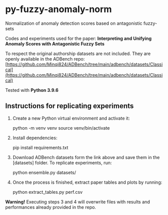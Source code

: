 # py-fuzzy-anomaly-norm
Normalization of anomaly detection scores based on antagonistic fuzzy-sets

Codes and experiments used for the paper:
**Interpreting and Unifying Anomaly Scores with Antagonistic Fuzzy Sets**

To respect the original authorship datasets are not included. They are openly available in the ADBench repo:
[https://github.com/Minqi824/ADBench/tree/main/adbench/datasets/Classical](https://github.com/Minqi824/ADBench/tree/main/adbench/datasets/Classical)

Tested with **Python 3.9.6**

## Instructions for replicating experiments

1. Create a new Python virtual environment and activate it:

    python -m venv venv
    source venv/bin/activate
   
2. Install dependencies:

    pip install requirements.txt
   
3. Download ADBench datasets form the link above and save them in the [datasets] folder. To replicate experiments, run: 

    python ensemble.py datasets/

4. Once the process is finished, extract paper tables and plots by running:

   python extract_tables.py perf.csv
   
**Warning!** Executing steps 3 and 4 will overwrite files with results and performances already provided in the repo. 
